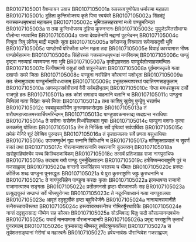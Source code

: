 BR0107105001    वैशम्पायन उवाच
BR0107105001a	रूपसत्त्वगुणोपेता धर्मारामा महाव्रता
BR0107105001c	दुहिता कुन्तिभोजस्य कृते पित्रा स्वयंवरे
BR0107105002a	सिंहदंष्ट्रं गजस्कन्धमृषभाक्षं महाबलम्
BR0107105002c	भूमिपालसहस्राणां मध्ये पाण्डुमविन्दत
BR0107105003a	स तया कुन्तिभोजस्य दुहित्रा कुरुनन्दनः
BR0107105003c	युयुजेऽमितसौभाग्यः पौलोम्या मघवानिव
BR0107105004a	यात्वा देवव्रतेनापि मद्राणां पुटभेदनम्
BR0107105004c	विश्रुता त्रिषु लोकेषु माद्री मद्रपतेः सुता
BR0107105005a	सर्वराजसु विख्याता रूपेणासदृशी भुवि
BR0107105005c	पाण्डोरर्थे परिक्रीता धनेन महता तदा
BR0107105005e	विवाहं कारयामास भीष्मः पाण्डोर्महात्मनः
BR0107105006a	सिंहोरस्कं गजस्कन्धमृषभाक्षं मनस्विनम्
BR0107105006c	पाण्डुं दृष्ट्वा नरव्याघ्रं व्यस्मयन्त नरा भुवि
BR0107105007a	कृतोद्वाहस्ततः पाण्डुर्बलोत्साहसमन्वितः
BR0107105007c	जिगीषमाणो वसुधां ययौ शत्रूननेकशः
BR0107105008a	पूर्वमागस्कृतो गत्वा दशार्णाः समरे जिताः
BR0107105008c	पाण्डुना नरसिंहेन कौरवाणां यशोभृता
BR0107105009a	ततः सेनामुपादाय पाण्डुर्नानाविधध्वजाम्
BR0107105009c	प्रभूतहस्त्यश्वरथां पदातिगणसङ्कुलाम्
BR0107105010a	आगस्कृत्सर्ववीराणां वैरी सर्वमहीभृताम्
BR0107105010c	गोप्ता मगधराष्ट्रस्य दार्वो राजगृहे हतः
BR0107105011a	ततः कोशं समादाय वाहनानि बलानि च
BR0107105011c	पाण्डुना मिथिलां गत्वा विदेहाः समरे जिताः
BR0107105012a	तथा काशिषु सुह्मेषु पुण्ड्रेषु भरतर्षभ
BR0107105012c	स्वबाहुबलवीर्येण कुरूणामकरोद्यशः
BR0107105013a	तं शरौघमहाज्वालमस्त्रार्चिषमरिन्दमम्
BR0107105013c	पाण्डुपावकमासाद्य व्यदह्यन्त नराधिपाः
BR0107105014a	ते ससेनाः ससेनेन विध्वंसितबला नृपाः
BR0107105014c	पाण्डुना वशगाः कृत्वा करकर्मसु योजिताः
BR0107105015a	तेन ते निर्जिताः सर्वे पृथिव्यां सर्वपार्थिवाः
BR0107105015c	तमेकं मेनिरे शूरं देवेष्विव पुरन्दरम्
BR0107105016a	तं कृताञ्जलयः सर्वे प्रणता वसुधाधिपाः
BR0107105016c	उपाजग्मुर्धनं गृह्य रत्नानि विविधानि च
BR0107105017a	मणिमुक्ताप्रवालं च सुवर्णं रजतं तथा
BR0107105017c	गोरत्नान्यश्वरत्नानि रथरत्नानि कुञ्जरान्
BR0107105018a	खरोष्ट्रमहिषांश्चैव यच्च किञ्चिदजाविकम्
BR0107105018c	तत्सर्वं प्रतिजग्राह राजा नागपुराधिपः
BR0107105019a	तदादाय ययौ पाण्डुः पुनर्मुदितवाहनः
BR0107105019c	हर्षयिष्यन्स्वराष्ट्राणि पुरं च गजसाह्वयम्
BR0107105020a	शन्तनो राजसिंहस्य भरतस्य च धीमतः
BR0107105020c	प्रनष्टः कीर्तिजः शब्दः पाण्डुना पुनरुद्धृतः
BR0107105021a	ये पुरा कुरुराष्ट्राणि जह्रुः कुरुधनानि च
BR0107105021c	ते नागपुरसिंहेन पाण्डुना करदाः कृताः
BR0107105022a	इत्यभाषन्त राजानो राजामात्याश्च सङ्गताः
BR0107105022c	प्रतीतमनसो हृष्टाः पौरजानपदैः सह
BR0107105023a	प्रत्युद्ययुस्तं सम्प्राप्तं सर्वे भीष्मपुरोगमाः
BR0107105023c	ते नदूरमिवाध्वानं गत्वा नागपुरालयाः
BR0107105023e	आवृतं ददृशुर्लोकं हृष्टा बहुविधैर्जनैः
BR0107105024a	नानायानसमानीतै रत्नैरुच्चावचैस्तथा
BR0107105024c	हस्त्यश्वरथरत्नैश्च गोभिरुष्ट्रैरथाविकैः
BR0107105024e	नान्तं ददृशुरासाद्य भीष्मेण सह कौरवाः
BR0107105025a	सोऽभिवाद्य पितुः पादौ कौसल्यानन्दवर्धनः
BR0107105025c	यथार्हं मानयामास पौरजानपदानपि
BR0107105026a	प्रमृद्य परराष्ट्राणि कृतार्थं पुनरागतम्
BR0107105026c	पुत्रमासाद्य भीष्मस्तु हर्षादश्रूण्यवर्तयत्
BR0107105027a	स तूर्यशतसङ्घानां भेरीणां च महास्वनैः
BR0107105027c	हर्षयन्सर्वशः पौरान्विवेश गजसाह्वयम्
